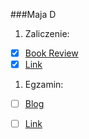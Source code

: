 ###Maja D
1. Zaliczenie:
 - [x] [Book Review](https://github.com/MajaD/Ruby_proj1/tree/master/Ksiazki)
 - [x] [Link](https://git2-majamaja.c9users.io/)
 
1. Egzamin:
 - [ ] [Blog](/)
 - [ ] [Link](/)
 
